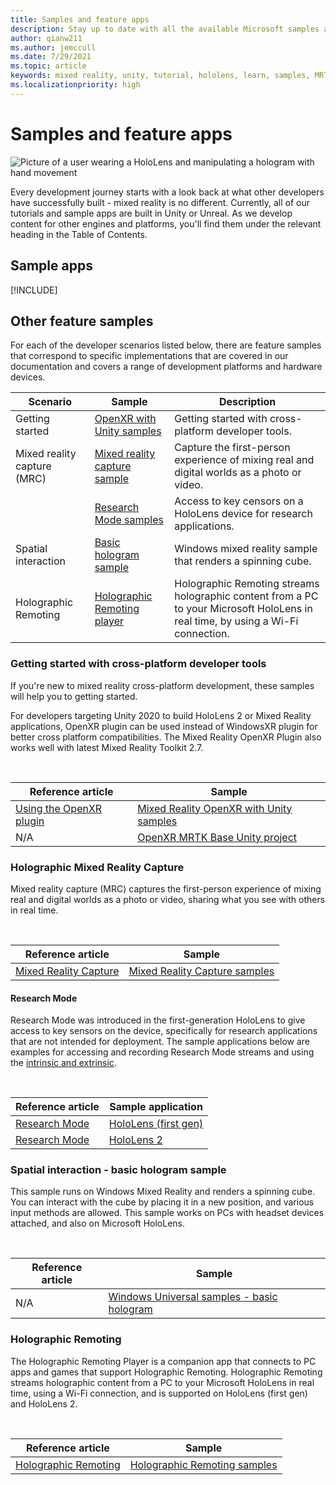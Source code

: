 ```yaml
---
title: Samples and feature apps
description: Stay up to date with all the available Microsoft samples and mixed reality features apps for HoloLens.
author: qianw211
ms.author: jemccull
ms.date: 7/29/2021
ms.topic: article
keywords: mixed reality, unity, tutorial, hololens, learn, samples, MRTK, research mode, HoloLens 2, qr codes, WebRTC, mixed reality capture, holographic remoting, UX Tools
ms.localizationpriority: high
---
```


# Samples and feature apps

![Picture of a user wearing a HoloLens and manipulating a hologram with hand movement](unreal/images/unreal-developer.jpg)

Every development journey starts with a look back at what other developers have successfully built - mixed reality is no different. Currently, all of our tutorials and sample apps are built in Unity or Unreal. As we develop content for other engines and platforms, you'll find them under the relevant heading in the Table of Contents.

## Sample apps

[!INCLUDE[](includes/tabs-samples.md)]

## Other feature samples

For each of the developer scenarios listed below, there are feature samples that correspond to specific implementations that are covered in our documentation and covers a range of development platforms and hardware devices.

| Scenario | Sample | Description |
| --- | --- | ---- |
| Getting started | [OpenXR with Unity samples](#getting-started-with-cross-platform-developer-tools) |  Getting started with cross-platform developer tools. |
| Mixed reality capture (MRC) | [Mixed reality capture sample](#holographic-mixed-reality-capture) |  Capture the first-person experience of mixing real and digital worlds as a photo or video. |
| | [Research Mode samples](#research-mode) | Access to key censors on a HoloLens device for research applications. |
| Spatial interaction | [Basic hologram sample](#spatial-interaction---basic-hologram-sample) | Windows mixed reality sample that renders a spinning cube. |
| Holographic Remoting | [Holographic Remoting player](#holographic-remoting) |  Holographic Remoting streams holographic content from a PC to your Microsoft HoloLens in real time, by using a Wi-Fi connection. |

### Getting started with cross-platform developer tools

If you're new to mixed reality cross-platform development, these samples will help you to getting started.

For developers targeting Unity 2020 to build HoloLens 2 or Mixed Reality applications, OpenXR plugin can be used instead of WindowsXR plugin for better cross platform compatibilities. The Mixed Reality OpenXR Plugin also works well with latest Mixed Reality Toolkit 2.7.

<br>

| Reference article | Sample |
| --- | --- |
| [Using the OpenXR plugin](./unity/xr-project-setup.md) | [Mixed Reality OpenXR with Unity samples](https://github.com/microsoft/OpenXR-Unity-MixedReality-Samples) |
| N/A | [OpenXR MRTK Base Unity project](https://github.com/microsoft/UnityOpenXRMRTKBase) |

### Holographic Mixed Reality Capture

Mixed reality capture (MRC) captures the first-person experience of mixing real and digital worlds as a photo or video, sharing what you see with others in real time.

<br>

| Reference article | Sample |
| --- | --- |
| [Mixed Reality Capture](platform-capabilities-and-apis/mixed-reality-capture-for-developers.md) | [Mixed Reality Capture samples](/samples/microsoft/windows-universal-samples/holographicmixedrealitycapture/) |

#### Research Mode

Research Mode was introduced in the first-generation HoloLens to give access to key sensors on the device, specifically for research applications that are not intended for deployment. The sample applications below are examples for accessing and recording Research Mode streams and using the [intrinsic and extrinsic](/windows/mixed-reality/locatable-camera#locating-the-device-camera-in-the-world).

<br>

| Reference article | Sample application |
| --- | --- |
| [Research Mode](platform-capabilities-and-apis/research-mode.md) | [HoloLens (first gen)](https://github.com/microsoft/HoloLensForCV/tree/master/Samples) |
| [Research Mode](platform-capabilities-and-apis/research-mode.md) | [HoloLens 2](https://github.com/microsoft/HoloLens2ForCV/tree/main/Samples) |

### Spatial interaction - basic hologram sample

This sample runs on Windows Mixed Reality and renders a spinning cube. You can interact with the cube by placing it in a new position, and various input methods are allowed. This sample works on PCs with headset devices attached, and also on Microsoft HoloLens.

<br>

| Reference article | Sample |
| --- | --- |
| N/A | [Windows Universal samples - basic hologram](https://github.com/microsoft/Windows-universal-samples/tree/main/Samples/BasicHologram) |

### Holographic Remoting

The Holographic Remoting Player is a companion app that connects to PC apps and games that support Holographic Remoting. Holographic Remoting streams holographic content from a PC to your Microsoft HoloLens in real time, using a Wi-Fi connection, and is supported on HoloLens (first gen) and HoloLens 2.

<br>

| Reference article | Sample |
| --- | --- |
| [Holographic Remoting](platform-capabilities-and-apis/holographic-remoting-player.md) | [Holographic Remoting samples](https://github.com/microsoft/MixedReality-HolographicRemoting-Samples) |